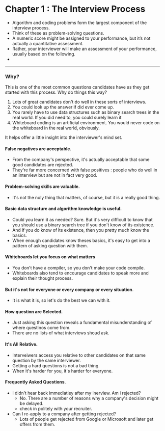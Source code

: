 # Chapter 1 : The Interview Process

- Algorithm and coding problems form the largest component of the interview process.
- Think of these as problem-solving questions.
- A numeric score might be assigned to your performance, but it’s not actually a quantitative assessment.
- Rather, your interviewer will make an assessment of your performance, usually based on the following.
- 
--- 

### Why?

This is one of the most common questions candidates have as they get started with this process. Why do things this way?

1. Lots of great candidates don't do well in these sorts of interviews.
2. You could look up the answer if did ever come up.
3. You rarely have to use data structures such as binary search trees in the real world. If you did need to, you could surely learn it
4. Whiteboard coding is an artificial environment. You would never code on the whiteboard in the real world, obviously.

It helps offer a little insight into the interviewer's mind set.


#### False negatives are acceptable.
- From the company's perspective, it's actually acceptable that some good candidates are rejected.
- They're far more concerned with false positives : people who do well in an interview but are not in fact very good.

#### Problem-solving skills are valuable.
- It's not the noly thing that matters, of course, but it is a really good thing.

#### Basic data structure and algorithm knowledge is useful.
- Could you learn it as needed? Sure. But it's very difficult to know that you should use a binary search tree if you don't know of its existence. 
- And if you do know of its existence, then you pretty much know the basics.
- When enough candidates know theses basics, it's easy to get into a pattern of asking question with them.

#### Whiteboards let you focus on what matters
- You don't have a compiler, so you don't make your code compile.
- Whiteboards also tend to encourage candidates to speak more and explain their thought process.

#### But it's not for everyone or every company or every situation.
- It is what it is, so let's do the best we can with it.
  

#### How question are Selected.
- Just asking this question reveals a fundamental misunderstanding of where questinos come from.
- There are no lists of what interviews shoud ask.

#### It's All Relative.
- Interveiwers access you relative to other candidates on that same question by the same interviewer.
- Getting a hard questions is not a bad thing.
- When it's harder for you, it's harder for everyone.

#### Frequently Asked Questions.
- I didn't hear back immediatley after my inerview. Am i rejected?
  - No. There are a number of reasons why a company's decision might be delayed.
  - check in politely with your recruiter.
- Can I re-apply to a company after getting rejected?
  - Lots of people get rejected from Google or Microsoft and later get offers from them.
